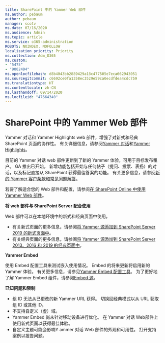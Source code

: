 ```yaml
---
title: SharePoint 中的 Yammer Web 部件
ms.author: pebaum
author: pebaum
manager: scotv
ms.date: 07/16/2020
ms.audience: Admin
ms.topic: article
ms.service: o365-administration
ROBOTS: NOINDEX, NOFOLLOW
localization_priority: Priority
ms.collection: Adm_O365
ms.custom:
- "5475"
- "9002494"
ms.openlocfilehash: d8b4043bb2889429a18c477505e7eca662943051
ms.sourcegitcommit: c6692ce0fa1358ec3529e59ca0ecdfdea4cdc759
ms.translationtype: HT
ms.contentlocale: zh-CN
ms.lasthandoff: 09/14/2020
ms.locfileid: "47664340"
---
```

# <a name="yammer-web-parts-in-sharepoint"></a>SharePoint 中的 Yammer Web 部件

Yammer 对话和 Yammer Highlights web 部件，增强了对新式和经典 SharePoint 页面的协作性。 有关详细信息，请参阅[Yammer 对话](https://support.microsoft.com/office/use-a-yammer-web-part-in-sharepoint-online-a53cfa0c-3d09-42c8-a286-1038a81c59da#conversations)和[Yammer Highlights](https://support.microsoft.com/office/use-a-yammer-web-part-in-sharepoint-online-a53cfa0c-3d09-42c8-a286-1038a81c59da#highlights)。    

目前的 Yammer 对话 web 部件更新到了新的 Yammer 体验，可用于目标发布租户。 GA 推出已开始。 新增功能包括开始与任何帖子（提问、投票、表扬）的对话，以及标记直接从 SharePoint 获得最佳答案的功能。 有关更多信息，请参阅[新的 Yammer 客户条款和常见问题解答](https://docs.microsoft.com/yammer/get-started-with-yammer/newyammer-faq)。

 若要了解适合您的 Web 部件和配置，请参阅[在 SharePoint Online 中使用 Yammer Web 部件](https://support.microsoft.com/office/use-a-yammer-web-part-in-sharepoint-online-a53cfa0c-3d09-42c8-a286-1038a81c59da)。  

**将 web 部件与 SharePoint Server 配合使用**  

Web 部件可以在本地环境中的新式和经典页面中使用。

- 有关新式页面的更多信息，请参阅[将 Yammer 源添加到 SharePoint Server 2019 的新式页面中](https://docs.microsoft.com/yammer/integrate-yammer-with-other-apps/embed-a-feed-into-a-sharepoint-site#add-a-yammer-feed-to-a-modern-page-in-sharepoint-server-2019)。 
- 有关经典页面的更多信息，请参阅[将 Yammer 源添加到 SharePoint Server 2013、2016 和 2019 的经典页面中](https://docs.microsoft.com/yammer/integrate-yammer-with-other-apps/embed-a-feed-into-a-sharepoint-site#add-a-yammer-feed-to-a-classic-page-in-sharepoint-servers-2013-2016-and-2019)。

**Yammer Embed**  

使用 Embed 配置工具来测试嵌入使用情况。 Embed 的将来更新将启用新的 Yammer 体验。 有关更多信息，请参见[Yammer Embed 配置工具](https://aka.ms/YammerEmbedConfigureTool)。 为了更好地了解 Yammer Embed 组件，请参阅[Embed 源](https://aka.ms/YammerDevDocs)。

**已知问题和限制**

- 组 ID 无法从已更改的新 Yammer URL 获得。 切换回经典模式以从 URL 获取组 ID 或其他 ID。
- 不支持自定义（虚）域。
- Yammer Embed 尚未针对移动设备进行优化。 在 Yammer 对话 Web部件上使用新式页面以获得最佳体验。
- 自定义主题可能会影响Y ammer 对话 Web 部件的外观和可用性。 打开支持案例以报告问题。